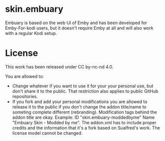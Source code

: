 # skin.embuary
Embuary is based on the web UI of Emby and has been developed for Emby-For-kodi users, but it doesn't require Emby at all and will also work with a regular Kodi setup.

# License
This work has been released under CC by-nc-nd 4.0.

You are allowed to:
- Change whatever if you want to use it for your your personal use, but don't share it to the public. That restriction also applies to public GitHub repositories.
- If you fork and add your personal modifications you are allowed to release it to the public if you don't change the addon title/name to someting complete different (rebranding). Modification tags behind the addon title are okay. Example: ID "skin.embuary-moddedbyme" Name "Embuary Skin - Modded by me". The addon.xml has to include proper credits and the information that it's a fork based on Sualfred's work. The license model cannot be changed.
